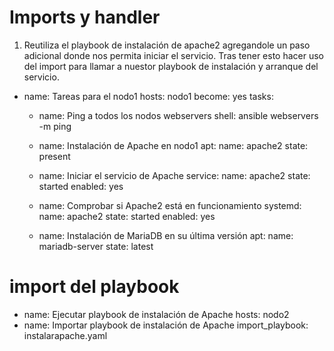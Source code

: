 # Imports y handler  


1. Reutiliza el playbook de instalación de apache2 agregandole un paso adicional donde nos permita iniciar el servicio. Tras tener esto hacer uso del import para llamar a nuestor playbook de instalación y arranque del servicio.
- name: Tareas para el nodo1
  hosts: nodo1
  become: yes
  tasks:
    - name: Ping a todos los nodos webservers
      shell: ansible webservers -m ping

    - name: Instalación de Apache en nodo1
      apt:
        name: apache2
        state: present

    - name: Iniciar el servicio de Apache
      service:
        name: apache2
        state: started
        enabled: yes

    - name: Comprobar si Apache2 está en funcionamiento
      systemd:
        name: apache2
        state: started
        enabled: yes

    - name: Instalación de MariaDB en su última versión
      apt:
        name: mariadb-server
        state: latest
# import del playbook
- name: Ejecutar playbook de instalación de Apache
  hosts: nodo2
- name: Importar playbook de instalación de Apache
  import_playbook: instalarapache.yaml

